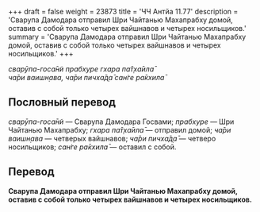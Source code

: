 +++
draft = false
weight = 23873
title = 'ЧЧ Антйа 11.77'
description = 'Сварупа Дамодара отправил Шри Чайтанью Махапрабху домой, оставив с собой только четырех вайшнавов и четырех носильщиков.'
summary = 'Сварупа Дамодара отправил Шри Чайтанью Махапрабху домой, оставив с собой только четырех вайшнавов и четырех носильщиков.'
+++

_сварӯпа-госа̄н̃и прабхуре гхара па̄т̣ха̄ила̄  
ча̄ри ваишн̣ава, ча̄ри пичха̄д̣а̄ сан̇ге ра̄кхила̄_

## Пословный перевод

_сварӯпа_\-_госа̄н̃и_ — Сварупа Дамодара Госвами; _прабхуре_ — Шри Чайтанью Махапрабху; _гхара_ _па̄т̣ха̄ила̄_ — отправил домой; _ча̄ри_ _ваишн̣ава_ — четверых вайшнавов; _ча̄ри_ _пичха̄д̣а̄_ — четверо носильщиков; _сан̇ге_ _ра̄кхила̄_ — оставил с собой.

## Перевод

**Сварупа Дамодара отправил Шри Чайтанью Махапрабху домой, оставив с собой только четырех вайшнавов и четырех носильщиков.**
